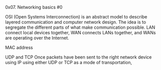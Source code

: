 0x07. Networking basics #0

OSI (Open Systems Interconnection) is an abstract model to describe layered communication and computer network design. The idea is to segregate the different parts of what make communication possible.
LAN connect local devices together, WAN connects LANs together, and WANs are operating over the Internet.

MAC address

UDP and TCP Once packets have been sent to the right network device using IP using either UDP or TCP as a mode of transportation,